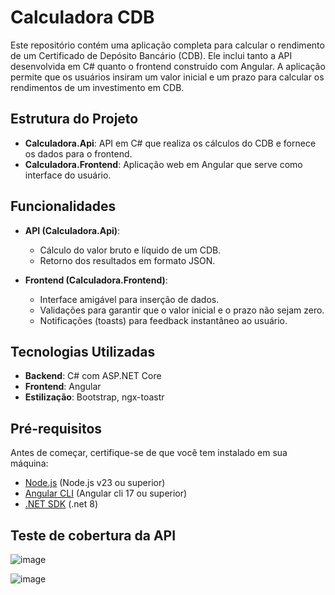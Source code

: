 # Calculadora CDB

Este repositório contém uma aplicação completa para calcular o rendimento de um Certificado de Depósito Bancário (CDB). Ele inclui tanto a API desenvolvida em C# quanto o frontend construído com Angular. A aplicação permite que os usuários insiram um valor inicial e um prazo para calcular os rendimentos de um investimento em CDB.

## Estrutura do Projeto

- **Calculadora.Api**: API em C# que realiza os cálculos do CDB e fornece os dados para o frontend.
- **Calculadora.Frontend**: Aplicação web em Angular que serve como interface do usuário.

## Funcionalidades

- **API (Calculadora.Api)**:
  - Cálculo do valor bruto e líquido de um CDB.
  - Retorno dos resultados em formato JSON.

- **Frontend (Calculadora.Frontend)**:
  - Interface amigável para inserção de dados.
  - Validações para garantir que o valor inicial e o prazo não sejam zero.
  - Notificações (toasts) para feedback instantâneo ao usuário.

## Tecnologias Utilizadas

- **Backend**: C# com ASP.NET Core
- **Frontend**: Angular
- **Estilização**: Bootstrap, ngx-toastr

## Pré-requisitos

Antes de começar, certifique-se de que você tem instalado em sua máquina:

- [Node.js](https://nodejs.org/) (Node.js v23 ou superior)
- [Angular CLI](https://angular.io/cli) (Angular cli 17 ou superior)
- [.NET SDK](https://dotnet.microsoft.com/download) (.net 8)

## Teste de cobertura da API

![image](https://github.com/user-attachments/assets/d87ffef7-127a-4b25-8f65-f0ee8c694e1f)

![image](https://github.com/user-attachments/assets/b9b5a9a9-1a94-4e18-9efe-e15dde04b567)
